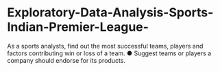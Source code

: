 # Exploratory-Data-Analysis-Sports-Indian-Premier-League-
As a sports analysts, find out the most successful teams, players and factors
contributing win or loss of a team.
●    Suggest teams or players a company should endorse for its products.
